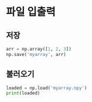 # 파일 입출력

## 저장
```python
arr = np.array([1, 2, 3])
np.save('myarray', arr)
```

## 불러오기
```python
loaded = np.load('myarray.npy')
print(loaded)
```

